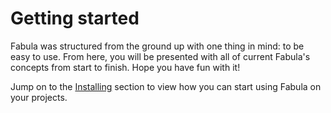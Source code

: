 # Getting started

Fabula was structured from the ground up with one thing in mind: to be easy to use. From here, you will be presented with all of current Fabula's concepts from start to finish. Hope you have fun with it!

Jump on to the [Installing](/docs/gettings-started/installing) section to view how you can start using Fabula on your projects.